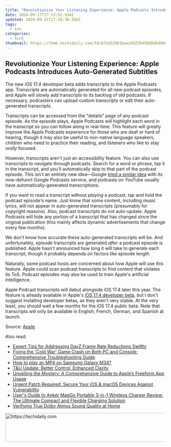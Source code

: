 ```yaml
---
title: "Revolutionize Your Listening Experience: Apple Podcasts Introduces Auto-Generated Subtitles"
date: 2024-09-17T17:13:52.934Z
updated: 2024-09-21T17:18:30.566Z
tags:
  - ios
categories:
  - tech
thumbnail: https://thmb.techidaily.com/fdc872e52961baec6923b458dbd6d98e67f3ed40f9ab2afdf7e0f1b821a0cc59.jpg
---
```


## Revolutionize Your Listening Experience: Apple Podcasts Introduces Auto-Generated Subtitles

The new iOS 17.4 developer beta adds transcripts to the Apple Podcasts app. Transcripts are automatically generated for all new podcast episodes, and Apple will slowly add transcripts to its backlog of old podcasts. If necessary, podcasters can upload custom transcripts or edit their auto-generated transcripts.

 Transcripts can be accessed from the "details" page of any podcast episode. As the episode plays, Apple Podcasts will highlight each word in the transcript so you can follow along in real-time. This feature will greatly improve the Apple Podcasts experience for those who are deaf or hard of hearing, though it may also be useful to non-native language speakers, children who need to practice their reading, and listeners who like to stay _really_ focused.

 However, transcripts aren't just an accessibility feature. You can also use transcripts to navigate through podcasts. Search for a word or phrase, tap it in the transcript, and you'll automatically skip to that part of the podcast episode. This isn't an entirely new idea—Google [tried a similar idea](https://www.androidpolice.com/2019/03/26/google-podcasts-in-episode-search-is-coming-shows-now-being-fully-transcribed/) with its now-defunct Google Podcasts service, and podcasts on YouTube usually have automatically-generated transcriptions.

 If you want to read a transcript without _playing_ a podcast, tap and hold the podcast episode's name. Just know that some content, including music lyrics, will not appear in auto-generated transcripts (presumably for copyright reasons). Also, podcast transcripts do not auto-update. Apple Podcasts will hide any portion of a transcript that has changed since the original publication (this mainly affects dynamic advertisements that change every few months).

 We don't know how accurate these auto-generated transcripts will be. And unfortunately, episode transcripts are generated _after_ a podcast episode is published. Apple hasn't announced how long it will take to generate each transcript, though it probably depends on factors like episode length.

 Naturally, some podcast hosts are concerned about how Apple will use this feature. Apple could scan podcast transcripts to find content that violates its ToS. Podcast episodes may also be used to train Apple's artificial intelligence.

 Apple Podcast transcripts will debut alongside iOS 17.4 later this year. The feature is already available in Apple's [iOS 17.4 developer beta](https://program-issues.techidaily.com/fixing-the-issue-no-available-camera-on-your-snapchat-app/), but I don't suggest installing developer betas, as they aren't very stable. At the very least, you should wait a few months for the iOS 17.4 public beta. Note that transcripts will only be available in English, French, German, and Spanish at launch.

 Source: [Apple](https://podcasters.apple.com/support/5316-transcripts-on-apple-podcasts)

<ins class="adsbygoogle"
     style="display:block"
     data-ad-format="autorelaxed"
     data-ad-client="ca-pub-7571918770474297"
     data-ad-slot="1223367746"></ins>

<ins class="adsbygoogle"
     style="display:block"
     data-ad-client="ca-pub-7571918770474297"
     data-ad-slot="8358498916"
     data-ad-format="auto"
     data-full-width-responsive="true"></ins>

<span class="atpl-alsoreadstyle">Also read:</span>
<div><ul>
<li><a href="https://win-answers.techidaily.com/expert-tips-for-addressing-dayz-frame-rate-reductions-swiftly/"><u>Expert Tips for Addressing DayZ Frame Rate Reductions Swiftly</u></a></li>
<li><a href="https://program-issues.techidaily.com/fixing-the-cold-war-game-crash-on-both-pc-and-console-comprehensive-troubleshooting-guide/"><u>Fixing the 'Cold War' Game Crash on Both PC and Console: Comprehensive Troubleshooting Guide</u></a></li>
<li><a href="https://blog-min.techidaily.com/how-to-play-an-mp4-on-samsung-galaxy-m34-by-aiseesoft-video-converter-play-mp4-on-android/"><u>How to play an MP4 on Samsung Galaxy M34?</u></a></li>
<li><a href="https://mondly-stories.techidaily.com/tandu-update-better-control-enhanced-clarity/"><u>T&U Update: Better Control, Enhanced Clarity</u></a></li>
<li><a href="https://os-tips.techidaily.com/unveiling-the-mystery-a-comprehensive-guide-to-apples-freeform-app-usage/"><u>Unveiling the Mystery: A Comprehensive Guide to Apple’s Freeform App Usage</u></a></li>
<li><a href="https://os-tips.techidaily.com/urgent-patch-required-secure-your-ios-and-macos-devices-against-vulnerability/"><u>Urgent Patch Required: Secure Your iOS & macOS Devices Against Vulnerability</u></a></li>
<li><a href="https://os-tips.techidaily.com/users-guide-to-anker-maggo-portable-3-in-1-wireless-charger-review-the-ultimate-compact-and-flexible-charging-solution/"><u>User's Guide to Anker MagGo Portable 3-in-1 Wireless Charger Review: The Ultimate Compact and Flexible Charging Solution</u></a></li>
<li><a href="https://techno-recovery.techidaily.com/verifying-true-dolby-atmos-sound-quality-at-home/"><u>Verifying True Dolby Atmos Sound Quality at Home</u></a></li>
</ul></div>

<!-- affiliate ads begin -->
<a href="https://ephamedtechinc.pxf.io/c/5597632/2137220/26400" target="_top" id="2137220">
  <img src="//a.impactradius-go.com/display-ad/26400-2137220" border="0" alt="https://techidaily.com" width="728" height="90"/>
</a>
<img height="0" width="0" src="https://ephamedtechinc.pxf.io/i/5597632/2137220/26400" style="position:absolute;visibility:hidden;" border="0" />
<!-- affiliate ads end -->

